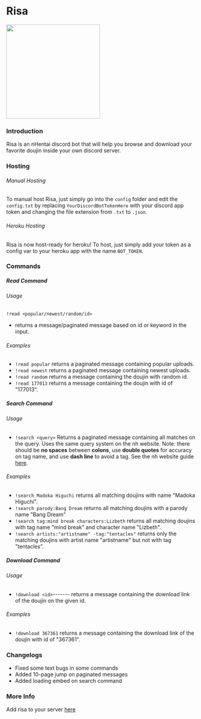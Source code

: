 # Risa

<img src="https://i.ibb.co/JnkVh0L/18-cropped.jpg" width="250" height="250">

### Introduction
Risa is an nHentai discord bot that will help you browse and download your favorite doujin inside your own discord server.

### Hosting

###### Manual Hosting
To manual host Risa, just simply go into the `config` folder and edit the `config.txt` by replacing `YourDiscordBotTokenHere` with your discord app token and changing the file extension from `.txt` to `.json`.

###### Heroku Hosting
Risa is now host-ready for heroku! To host, just simply add your token as a config var 
to your heroku app with the name `BOT_TOKEN`.

### Commands

##### Read Command

###### Usage
`!read <popular/newest/random/id>`
- returns a message/paginated message based on id or keyword in the input.
###### Examples
* `!read popular`
 returns a paginated message containing popular uploads.
* `!read newest`
 returns a paginated message containing newest uploads.
* `!read random`
 returns a message containing the doujin with random id.
* `!read 177013`
 returns a message containing the doujin with id of "177013".

##### Search Command

###### Usage
* `!search <query>`
 Returns a paginated message containing all matches on the query. Uses the same query system on the nh website.
 Note: there should be **no spaces** between **colons**, use **double quotes** for accuracy on tag name, and use **dash line** to avoid a tag. See the nh website guide [here](https://nhentai.net/info/).
###### Examples
* `!search Madoka Higuchi`
 returns all matching doujins with name "Madoka Higuchi".
* `!search parody:Bang Dream`
 returns all matching doujins with a parody name "Bang Dream"
* `!search tag:mind break characters:Lizbeth`
 returns all matching doujins with tag name "mind break" and character name "Lizbeth".
* `!search artists:"artistname" -tag:"tentacles"`
 returns only the matching doujins with artist name "artistname" but not with tag "tentacles".


##### Download Command

###### Usage
* `!download <id>`------- returns a message containing the download link of the doujin on the given id.
###### Examples
* `!download 367361`
 returns a message containing the download link of the doujin with id of "367361".

### Changelogs
* Fixed some text bugs in some commands
* Added 10-page jump on paginated messages
* Added loading embed on search command

### More Info
Add risa to your server [here](https://discord.com/api/oauth2/authorize?client_id=874157314565881876&permissions=0&scope=bot)





